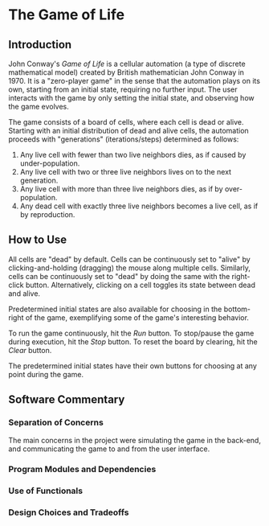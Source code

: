 # The Game of Life

## Introduction
John Conway's *Game of Life* is a cellular automation (a type of discrete mathematical model) created by British mathematician John Conway in 1970. It is a "zero-player game" in the sense that the automation plays on its own, starting from an initial state, requiring no further input. The user interacts with the game by only setting the initial state, and observing how the game evolves.

The game consists of a board of cells, where each cell is dead or alive. Starting with an initial distribution of dead and alive cells, the automation proceeds with "generations" (iterations/steps) determined as follows:

 1. Any live cell with fewer than two live neighbors dies, as if caused by under-population.
 2. Any live cell with two or three live neighbors lives on to the next generation.
 3. Any live cell with more than three live neighbors dies, as if by over-population.
 4. Any dead cell with exactly three live neighbors becomes a live cell, as if by reproduction.

## How to Use
All cells are "dead" by default. Cells can be continuously set to "alive" by clicking-and-holding (dragging) the mouse along multiple cells. Similarly, cells can be continuously set to "dead" by doing the same with the right-click button. Alternatively, clicking on a cell toggles its state between dead and alive.

Predetermined initial states are also available for choosing in the bottom-right of the game, exemplifying some of the game's interesting behavior.

To run the game continuously, hit the *Run* button.
To stop/pause the game during execution, hit the *Stop* button.
To reset the board by clearing, hit the *Clear* button.

The predetermined initial states have their own buttons for choosing at any point during the game.

## Software Commentary
### Separation of Concerns
The main concerns in the project were simulating the game in the back-end, and communicating the game to and from the user interface. 
### Program Modules and Dependencies
### Use of Functionals
### Design Choices and Tradeoffs
